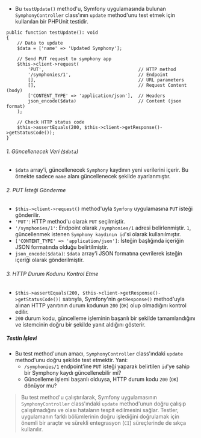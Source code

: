 + Bu `testUpdate()` method'u, Symfony uygulamasında bulunan `SymphonyController` class'ının `update` method'unu test etmek için kullanılan bir PHPUnit testidir.
~~~~~~~
public function testUpdate(): void
{
    // Data to update
    $data = ['name' => 'Updated Symphony'];

    // Send PUT request to symphony app
    $this->client->request(
        'PUT',                                   // HTTP method
        '/symphonies/1',                         // Endpoint
        [],                                      // URL parameters
        [],                                      // Request Content (body)
        ['CONTENT_TYPE' => 'application/json'],  // Headers
        json_encode($data)                       // Content (json format)
    );

    // Check HTTP status code
    $this->assertEquals(200, $this->client->getResponse()->getStatusCode());
}
~~~~~~~

###### 1. Güncellenecek Veri (`$data`)
+ `$data` array'i, güncellenecek `Symphony` kaydının yeni verilerini içerir. Bu örnekte sadece `name` alanı güncellenecek şekilde ayarlanmıştır.

###### 2. PUT İsteği Gönderme
+ `$this->client->request()` method'uyla `Symfony` uygulamasına `PUT` isteği gönderilir.
+ `'PUT'`: HTTP method'u olarak `PUT` seçilmiştir.
+ `'/symphonies/1'`: Endpoint olarak `/symphonies/1` adresi belirlenmiştir. `1`, güncellenmek istenen `Symphony kaydının id`'si olarak kullanılmıştır.
+ `['CONTENT_TYPE' => 'application/json']`: İsteğin başlığında içeriğin JSON formatında olduğu belirtilmiştir.
+ `json_encode($data)`: `$data` array'i JSON formatına çevrilerek isteğin içeriği olarak gönderilmiştir.

###### 3. HTTP Durum Kodunu Kontrol Etme
+ `$this->assertEquals(200, $this->client->getResponse()->getStatusCode())` satırıyla, Symfony'nin `getResponse()` method'uyla alınan HTTP yanıtının durum kodunun `200` (`OK`) olup olmadığını kontrol edilir.
+ `200` durum kodu, güncelleme işleminin başarılı bir şekilde tamamlandığını ve istemcinin doğru bir şekilde yanıt aldığını gösterir.

##### Testin İşlevi
+ Bu test method'unun amacı, `SymphonyController` class'ındaki `update` method'unu doğru şekilde test etmektir. Yani:
  - `/symphonies/1` endpoint'ine `PUT` isteği yaparak belirtilen `id`'ye sahip bir Symphony kaydı güncellenebilir mi?
  - Güncelleme işlemi başarılı olduysa, HTTP durum kodu `200` (`OK`) dönüyor mu?
> Bu test method'u çalıştırılarak, Symfony uygulamasının `SymphonyController` class'ındaki `update` method'unun doğru çalışıp çalışılmadığını ve olası hataların tespit edilmesini sağlar. Testler, uygulamanın farklı bölümlerinin doğru işlediğini doğrulamak için önemli bir araçtır ve sürekli entegrasyon (`CI`) süreçlerinde de sıkça kullanılır.
